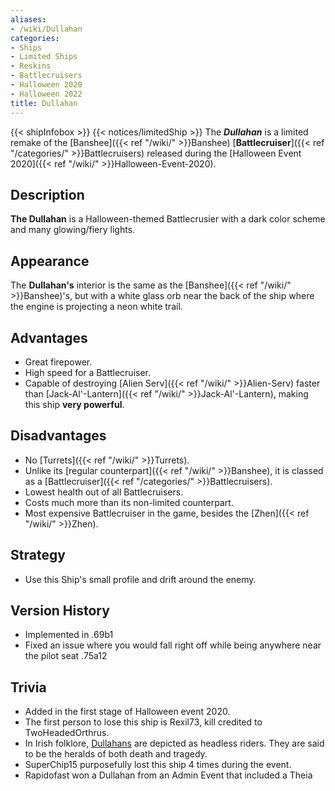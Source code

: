 ```yaml
---
aliases:
- /wiki/Dullahan
categories:
- Ships
- Limited Ships
- Reskins
- Battlecruisers
- Halloween 2020
- Halloween 2022
title: Dullahan
---
```


{{< shipInfobox >}} {{< notices/limitedShip >}} The **_Dullahan_** is a limited remake of the [Banshee]({{< ref "/wiki/" >}}Banshee) [**Battlecruiser**]({{< ref "/categories/" >}}Battlecruisers) released during the [Halloween Event 2020]({{< ref "/wiki/" >}}Halloween-Event-2020). 

## Description

**The Dullahan** is a Halloween-themed Battlecrusier with a dark color scheme and many glowing/fiery lights.

## Appearance

The **Dullahan's** interior is the same as the [Banshee]({{< ref "/wiki/" >}}Banshee)'s, but with a white glass orb near the back of the ship where the engine is projecting a neon white trail.

## Advantages

- Great firepower.
- High speed for a Battlecruiser.
- Capable of destroying [Alien Serv]({{< ref "/wiki/" >}}Alien-Serv) faster than [Jack-Al'-Lantern]({{< ref "/wiki/" >}}Jack-Al'-Lantern), making this ship **very powerful**.

## Disadvantages

- No [Turrets]({{< ref "/wiki/" >}}Turrets).
- Unlike its [regular counterpart]({{< ref "/wiki/" >}}Banshee), it is classed as a [Battlecruiser]({{< ref "/categories/" >}}Battlecruisers).
- Lowest health out of all Battlecruisers.
- Costs much more than its non-limited counterpart.
- Most expensive Battlecruiser in the game, besides the [Zhen]({{< ref "/wiki/" >}}Zhen).

## Strategy

- Use this Ship's small profile and drift around the enemy.

## Version History 

- Implemented in .69b1
- Fixed an issue where you would fall right off while being anywhere near the pilot seat .75a12

## Trivia

- Added in the first stage of Halloween event 2020.
- The first person to lose this ship is Rexil73, kill credited to TwoHeadedOrthrus.
- In Irish folklore, [Dullahans](https://en.wikipedia.org/wiki/Dullahan) are depicted as headless riders. They are said to be the heralds of both death and tragedy.
- SuperChip15 purposefully lost this ship 4 times during the event.
- Rapidofast won a Dullahan from an Admin Event that included a Theia